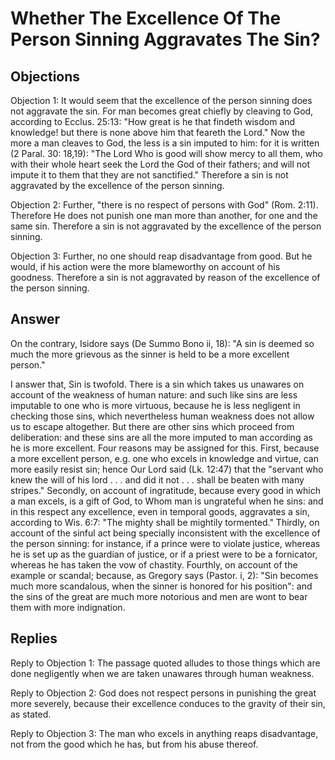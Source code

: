 # Whether The Excellence Of The Person Sinning Aggravates The Sin?

## Objections

Objection 1: It would seem that the excellence of the person sinning does not aggravate the sin. For man becomes great chiefly by cleaving to God, according to Ecclus. 25:13: "How great is he that findeth wisdom and knowledge! but there is none above him that feareth the Lord." Now the more a man cleaves to God, the less is a sin imputed to him: for it is written (2 Paral. 30: 18,19): "The Lord Who is good will show mercy to all them, who with their whole heart seek the Lord the God of their fathers; and will not impute it to them that they are not sanctified." Therefore a sin is not aggravated by the excellence of the person sinning.

Objection 2: Further, "there is no respect of persons with God" (Rom. 2:11). Therefore He does not punish one man more than another, for one and the same sin. Therefore a sin is not aggravated by the excellence of the person sinning.

Objection 3: Further, no one should reap disadvantage from good. But he would, if his action were the more blameworthy on account of his goodness. Therefore a sin is not aggravated by reason of the excellence of the person sinning.

## Answer

On the contrary, Isidore says (De Summo Bono ii, 18): "A sin is deemed so much the more grievous as the sinner is held to be a more excellent person."

I answer that, Sin is twofold. There is a sin which takes us unawares on account of the weakness of human nature: and such like sins are less imputable to one who is more virtuous, because he is less negligent in checking those sins, which nevertheless human weakness does not allow us to escape altogether. But there are other sins which proceed from deliberation: and these sins are all the more imputed to man according as he is more excellent. Four reasons may be assigned for this. First, because a more excellent person, e.g. one who excels in knowledge and virtue, can more easily resist sin; hence Our Lord said (Lk. 12:47) that the "servant who knew the will of his lord . . . and did it not . . . shall be beaten with many stripes." Secondly, on account of ingratitude, because every good in which a man excels, is a gift of God, to Whom man is ungrateful when he sins: and in this respect any excellence, even in temporal goods, aggravates a sin, according to Wis. 6:7: "The mighty shall be mightily tormented." Thirdly, on account of the sinful act being specially inconsistent with the excellence of the person sinning: for instance, if a prince were to violate justice, whereas he is set up as the guardian of justice, or if a priest were to be a fornicator, whereas he has taken the vow of chastity. Fourthly, on account of the example or scandal; because, as Gregory says (Pastor. i, 2): "Sin becomes much more scandalous, when the sinner is honored for his position": and the sins of the great are much more notorious and men are wont to bear them with more indignation.

## Replies

Reply to Objection 1: The passage quoted alludes to those things which are done negligently when we are taken unawares through human weakness.

Reply to Objection 2: God does not respect persons in punishing the great more severely, because their excellence conduces to the gravity of their sin, as stated.

Reply to Objection 3: The man who excels in anything reaps disadvantage, not from the good which he has, but from his abuse thereof.